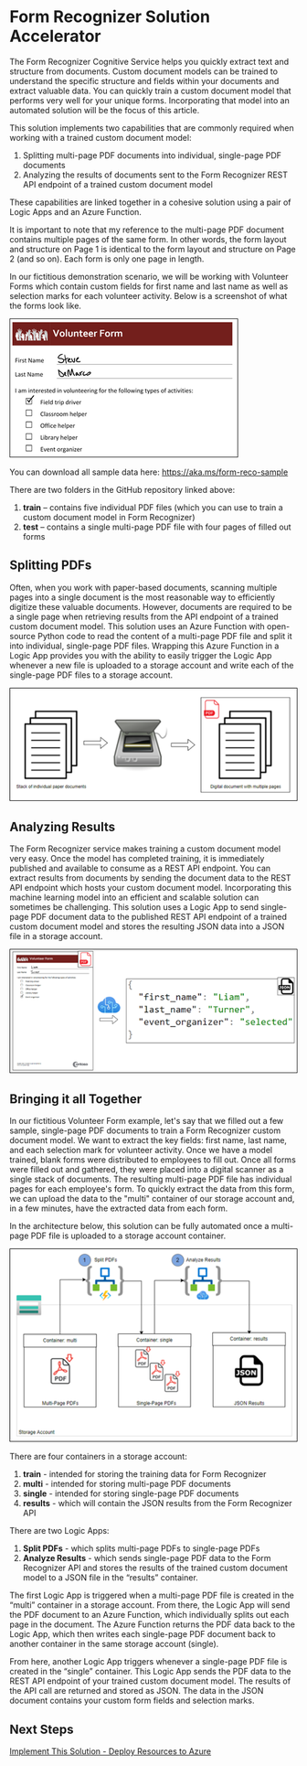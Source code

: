 # Form Recognizer Solution Accelerator

The Form Recognizer Cognitive Service helps you quickly extract text and structure from documents. Custom document models can be trained to understand the specific structure and fields within your documents and extract valuable data. You can quickly train a custom document model that performs very well for your unique forms. Incorporating that model into an automated solution will be the focus of this article.

 

This solution implements two capabilities that are commonly required when working with a trained custom document model:

 

1. Splitting multi-page PDF documents into individual, single-page PDF documents
2. Analyzing the results of documents sent to the Form Recognizer REST API endpoint of a trained custom document model
 

These capabilities are linked together in a cohesive solution using a pair of Logic Apps and an Azure Function.

 

It is important to note that my reference to the multi-page PDF document contains multiple pages of the same form. In other words, the form layout and structure on Page 1 is identical to the form layout and structure on Page 2 (and so on). Each form is only one page in length.

 

In our fictitious demonstration scenario, we will be working with Volunteer Forms which contain custom fields for first name and last name as well as selection marks for each volunteer activity. Below is a screenshot of what the forms look like.

![Volunteer Form](images/volunteer-form.png)

You can download all sample data here: https://aka.ms/form-reco-sample

 

There are two folders in the GitHub repository linked above:

 

1. **train** – contains five individual PDF files (which you can use to train a custom document model in Form Recognizer)
2. **test** – contains a single multi-page PDF file with four pages of filled out forms

## Splitting PDFs
 

Often, when you work with paper-based documents, scanning multiple pages into a single document is the most reasonable way to efficiently digitize these valuable documents. However, documents are required to be a single page when retrieving results from the API endpoint of a trained custom document model. This solution uses an Azure Function with open-source Python code to read the content of a multi-page PDF file and split it into individual, single-page PDF files. Wrapping this Azure Function in a Logic App provides you with the ability to easily trigger the Logic App whenever a new file is uploaded to a storage account and write each of the single-page PDF files to a storage account.

![Splitting PDFS](images/005-scanning-docs.png)

## Analyzing Results
 

The Form Recognizer service makes training a custom document model very easy. Once the model has completed training, it is immediately published and available to consume as a REST API endpoint. You can extract results from documents by sending the document data to the REST API endpoint which hosts your custom document model. Incorporating this machine learning model into an efficient and scalable solution can sometimes be challenging. This solution uses a Logic App to send single-page PDF document data to the published REST API endpoint of a trained custom document model and stores the resulting JSON data into a JSON file in a storage account.

![Extract Data](images/006-extract-data.png)

## Bringing it all Together
 

In our fictitious Volunteer Form example, let's say that we filled out a few sample, single-page PDF documents to train a Form Recognizer custom document model. We want to extract the key fields: first name, last name, and each selection mark for volunteer activity. Once we have a model trained, blank forms were distributed to employees to fill out. Once all forms were filled out and gathered, they were placed into a digital scanner as a single stack of documents. The resulting multi-page PDF file has individual pages for each employee's form. To quickly extract the data from this form, we can upload the data to the "multi" container of our storage account and, in a few minutes, have the extracted data from each form.

 

In the architecture below, this solution can be fully automated once a multi-page PDF file is uploaded to a storage account container.

![Architecture](images/007-form-reco-accelerator.png)

There are four containers in a storage account:

 

1. **train** - intended for storing the training data for Form Recognizer
2. **multi** - intended for storing multi-page PDF documents
3. **single** - intended for storing single-page PDF documents
4. **results** - which will contain the JSON results from the Form Recognizer API
 

There are two Logic Apps:

 

1. **Split PDFs** - which splits multi-page PDFs to single-page PDFs
2. **Analyze Results** - which sends single-page PDF data to the Form Recognizer API and stores the results of the trained custom document model to a JSON file in the “results” container.

The first Logic App is triggered when a multi-page PDF file is created in the “multi” container in a storage account. From there, the Logic App will send the PDF document to an Azure Function, which individually splits out each page in the document. The Azure Function returns the PDF data back to the Logic App, which then writes each single-page PDF document back to another container in the same storage account (single).

 

From here, another Logic App triggers whenever a single-page PDF file is created in the “single” container. This Logic App sends the PDF data to the REST API endpoint of your trained custom document model. The results of the API call are returned and stored as JSON. The data in the JSON document contains your custom form fields and selection marks.

## Next Steps

[Implement This Solution - Deploy Resources to Azure](01-deploy-to-azure.md)